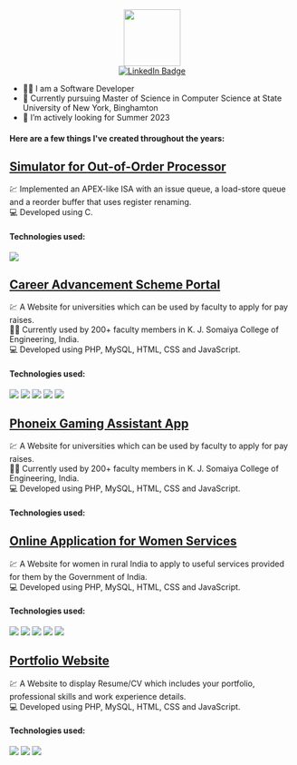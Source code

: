 <!--
### Hi there 👋-->

<div id="header" align="center">
  <img src="https://media0.giphy.com/media/dWxO36Jzd6bTSt5dIY/giphy.gif?cid=ecf05e47fcz7aiqumrm1wzzegqrxv456d8w1atpug2nvsupj&rid=giphy.gif&ct=s" width="100"/>
</div>
<div id="badges" align="center">
  <a href="your-linkedin-URL">
    <img src="https://img.shields.io/badge/LinkedIn-blue?style=for-the-badge&logo=linkedin&logoColor=white" alt="LinkedIn Badge"/>
  </a>
</div>
<!-- <hr> -->

- :woman_technologist: I am a Software Developer
- 🔭 Currently pursuing Master of Science in Computer Science at State University of New York, Binghamton
- 👯 I’m actively looking for Summer 2023

#### Here are a few things I've created throughout the years:

## [Simulator for Out-of-Order Processor](https://github.com/ropelife/CAS)
 💹 Implemented an APEX-like ISA with an issue queue, a load-store queue and a reorder buffer that uses register renaming.<br>
 💻 Developed using C.
 #### Technologies used: 
<img src="https://camo.githubusercontent.com/a982563f3e1db1c86420f93ecb9f12132f505140cf9124a78450ecf2ef5b549a/68747470733a2f2f696d672e736869656c64732e696f2f62616467652f2d4d7953514c2d3434373941313f6c6f676f3d6d7973716c266c6f676f436f6c6f723d7768697465267374796c653d706c6173746963">

## [Career Advancement Scheme Portal](https://github.com/ropelife/CAS)
 💹 A Website for universities which can be used by faculty to apply for pay raises.<br>
 👩‍🏫 Currently used by 200+ faculty members in K. J. Somaiya College of Engineering, India.<br>
 💻 Developed using PHP, MySQL, HTML, CSS and JavaScript.
 #### Technologies used: 
<img src="https://camo.githubusercontent.com/a982563f3e1db1c86420f93ecb9f12132f505140cf9124a78450ecf2ef5b549a/68747470733a2f2f696d672e736869656c64732e696f2f62616467652f2d4d7953514c2d3434373941313f6c6f676f3d6d7973716c266c6f676f436f6c6f723d7768697465267374796c653d706c6173746963"> <img src="https://camo.githubusercontent.com/61b05268913ae8a6233d7e9cc311f84285efe21e456655c842d634b1be661ef3/68747470733a2f2f696d672e736869656c64732e696f2f62616467652f2d48544d4c2d4533344632363f6c6f676f3d68746d6c35266c6f676f436f6c6f723d7768697465267374796c653d706c6173746963"> <img src="https://camo.githubusercontent.com/d79fac22e939cada7d85d3ad7d554b0ff08474f6c0bfaa8c15af80dfa75bea14/68747470733a2f2f696d672e736869656c64732e696f2f62616467652f2d4353532d3135373242363f6c6f676f3d63737333266c6f676f436f6c6f723d7768697465267374796c653d706c6173746963"> <img src="https://camo.githubusercontent.com/29abb097e19600eb8aaecaa1c62b6465f0851d2404b8e8fd85c82aca2fad00ba/68747470733a2f2f696d672e736869656c64732e696f2f62616467652f2d7068702d3733373741443f6c6f676f3d706870266c6f676f436f6c6f723d7768697465267374796c653d706c6173746963"> <img src = "https://camo.githubusercontent.com/9ef8233839e74d735d908967872d061543b466d03da8577fe25eaf9965df31a9/68747470733a2f2f696d672e736869656c64732e696f2f62616467652f2d4a6176615363726970742d4637444631453f6c6f676f3d6a617661736372697074266c6f676f436f6c6f723d7768697465267374796c653d706c6173746963">

## [Phoneix Gaming Assistant App](https://github.com/siddharth9805/Phoenix-Gaming-Assistant-App)
 💹 A Website for universities which can be used by faculty to apply for pay raises.<br>
 👩‍🏫 Currently used by 200+ faculty members in K. J. Somaiya College of Engineering, India.<br>
 💻 Developed using PHP, MySQL, HTML, CSS and JavaScript.
 #### Technologies used: 
 
 ## [Online Application for Women Services](https://github.com/ropelife/Online-Application-for-Women-Services)
 💹 A Website for women in rural India to apply to useful services provided for them by the Government of India.<br>
 💻 Developed using PHP, MySQL, HTML, CSS and JavaScript.
 #### Technologies used: 
 <img src="https://camo.githubusercontent.com/a982563f3e1db1c86420f93ecb9f12132f505140cf9124a78450ecf2ef5b549a/68747470733a2f2f696d672e736869656c64732e696f2f62616467652f2d4d7953514c2d3434373941313f6c6f676f3d6d7973716c266c6f676f436f6c6f723d7768697465267374796c653d706c6173746963"> <img src="https://camo.githubusercontent.com/61b05268913ae8a6233d7e9cc311f84285efe21e456655c842d634b1be661ef3/68747470733a2f2f696d672e736869656c64732e696f2f62616467652f2d48544d4c2d4533344632363f6c6f676f3d68746d6c35266c6f676f436f6c6f723d7768697465267374796c653d706c6173746963"> <img src="https://camo.githubusercontent.com/d79fac22e939cada7d85d3ad7d554b0ff08474f6c0bfaa8c15af80dfa75bea14/68747470733a2f2f696d672e736869656c64732e696f2f62616467652f2d4353532d3135373242363f6c6f676f3d63737333266c6f676f436f6c6f723d7768697465267374796c653d706c6173746963"> <img src="https://camo.githubusercontent.com/29abb097e19600eb8aaecaa1c62b6465f0851d2404b8e8fd85c82aca2fad00ba/68747470733a2f2f696d672e736869656c64732e696f2f62616467652f2d7068702d3733373741443f6c6f676f3d706870266c6f676f436f6c6f723d7768697465267374796c653d706c6173746963"> <img src = "https://camo.githubusercontent.com/9ef8233839e74d735d908967872d061543b466d03da8577fe25eaf9965df31a9/68747470733a2f2f696d672e736869656c64732e696f2f62616467652f2d4a6176615363726970742d4637444631453f6c6f676f3d6a617661736372697074266c6f676f436f6c6f723d7768697465267374796c653d706c6173746963">
 
 
 ## [Portfolio Website](https://github.com/ropelife/Portfolio-Website)
 💹 A Website to display Resume/CV which includes your portfolio, professional skills and work experience details.<br>
 💻 Developed using PHP, MySQL, HTML, CSS and JavaScript.
 #### Technologies used:  
 <img src="https://camo.githubusercontent.com/61b05268913ae8a6233d7e9cc311f84285efe21e456655c842d634b1be661ef3/68747470733a2f2f696d672e736869656c64732e696f2f62616467652f2d48544d4c2d4533344632363f6c6f676f3d68746d6c35266c6f676f436f6c6f723d7768697465267374796c653d706c6173746963"> <img src="https://camo.githubusercontent.com/d79fac22e939cada7d85d3ad7d554b0ff08474f6c0bfaa8c15af80dfa75bea14/68747470733a2f2f696d672e736869656c64732e696f2f62616467652f2d4353532d3135373242363f6c6f676f3d63737333266c6f676f436f6c6f723d7768697465267374796c653d706c6173746963"> <img src = "https://camo.githubusercontent.com/9ef8233839e74d735d908967872d061543b466d03da8577fe25eaf9965df31a9/68747470733a2f2f696d672e736869656c64732e696f2f62616467652f2d4a6176615363726970742d4637444631453f6c6f676f3d6a617661736372697074266c6f676f436f6c6f723d7768697465267374796c653d706c6173746963">








